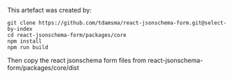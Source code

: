 This artefact was created by:

    git clone https://github.com/tdamsma/react-jsonschema-form.git@select-by-index
    cd react-jsonschema-form/packages/core
    npm install
    npm run build

Then copy the react jsonschema form files from react-jsonschema-form/packages/core/dist
